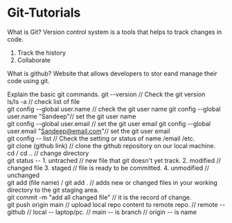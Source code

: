# Git-Tutorials
What is Git?
Version control system is a tools that helps to track changes in code.
1. Track the history
2. Collaborate

What is github?
Website that allows developers to stor eand manage their code using git.

Explain the basic git commands.
git --version // Check the git version
<br>
ls/ls -a // check list of file
<br>
git config --global user.name // check the git user name
git config --global user.name "Sandeep"// set the git user name
<br>
git config --global user.email // set the git user email
git config --global user.email "Sandeep@email.com"// set the git user email
<br>
git config -- list // Check the setting or status of name /email /etc.
<br>
git clone (github link) // clone the github repository on our local machine.
<br>
cd / cd .. // change directory
<br>
git status -- 1. untrached // new file that git doesn't yet track.
2. modified  // changed file 
3. staged  // file is ready to be committed.
4. unmodified  // unchanged
<br>
git add (file name) / git add . // adds new or changed files in your working directory to the git staging area.
<br>
git commit -m "add all changed file" // it is the record of change.
<br>
git push origin main // upload local repo content to remote repo. // remote -- github // local -- laptop/pc. // main -- is branch // origin -- is name 
<br>





